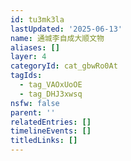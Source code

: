 ```yaml
---
id: tu3mk3la
lastUpdated: '2025-06-13'
name: 通城李自成大顺文物
aliases: []
layer: 4
categoryId: cat_gbwRo0At
tagIds:
  - tag_VAOxUoOE
  - tag_DHJ3xwsq
nsfw: false
parent: ''
relatedEntries: []
timelineEvents: []
titledLinks: []
---
```


